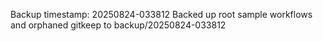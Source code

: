Backup timestamp: 20250824-033812
Backed up root sample workflows and orphaned gitkeep to backup/20250824-033812
